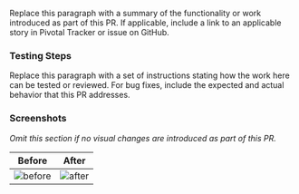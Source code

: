 Replace this paragraph with a summary of the functionality or work introduced as part of this PR. If applicable, include a link to an applicable story in Pivotal Tracker or issue on GitHub.

### Testing Steps
Replace this paragraph with a set of instructions stating how the work here can be tested or reviewed. For bug fixes, include the expected and actual behavior that this PR addresses.

### Screenshots
_Omit this section if no visual changes are introduced as part of this PR._

| Before | After |
|:------:|:-----:|
![before]() | ![after]()
